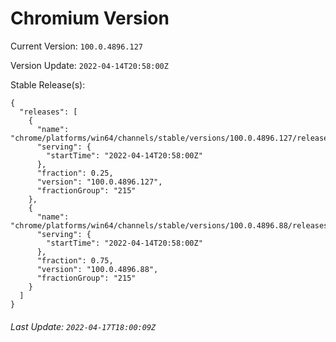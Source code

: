 # Chromium Version

Current Version: `100.0.4896.127`

Version Update: `2022-04-14T20:58:00Z`

Stable Release(s):
```
{
  "releases": [
    {
      "name": "chrome/platforms/win64/channels/stable/versions/100.0.4896.127/releases/1649969880",
      "serving": {
        "startTime": "2022-04-14T20:58:00Z"
      },
      "fraction": 0.25,
      "version": "100.0.4896.127",
      "fractionGroup": "215"
    },
    {
      "name": "chrome/platforms/win64/channels/stable/versions/100.0.4896.88/releases/1649969880",
      "serving": {
        "startTime": "2022-04-14T20:58:00Z"
      },
      "fraction": 0.75,
      "version": "100.0.4896.88",
      "fractionGroup": "215"
    }
  ]
}
```

###### Last Update: `2022-04-17T18:00:09Z`
